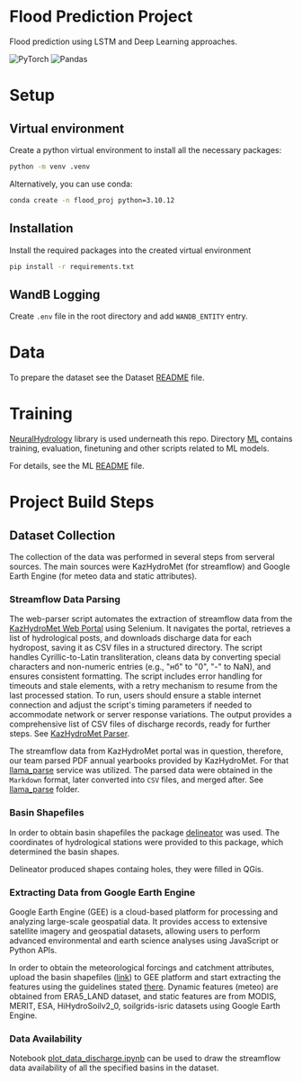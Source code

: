 # Flood Prediction Project

Flood prediction using LSTM and Deep Learning approaches.

![PyTorch](https://img.shields.io/badge/PyTorch-%23EE4C2C.svg?style=for-the-badge&logo=PyTorch&logoColor=white)
![Pandas](https://img.shields.io/badge/pandas-%23150458.svg?style=for-the-badge&logo=pandas&logoColor=white)

# Setup

## Virtual environment

Create a python virtual environment to install all the necessary packages:

```bash
python -m venv .venv
```

Alternatively, you can use conda:

```bash
conda create -n flood_proj python=3.10.12
```

## Installation

Install the required packages into the created virtual environment

```bash
pip install -r requirements.txt
```

## WandB Logging

Create `.env` file in the root directory and add `WANDB_ENTITY` entry.


# Data

To prepare the dataset see the Dataset [README](./dataset/README.md) file.


# Training

[NeuralHydrology](https://github.com/neuralhydrology/neuralhydrology) library is used underneath this repo. Directory [ML](./ML/) contains training, evaluation, finetuning and other scripts related to ML models.

For details, see the ML [README](./ML/README.md) file.


# Project Build Steps


## Dataset Collection

The collection of the data was performed in several steps from serveral sources. The main sources were KazHydroMet (for streamflow) and Google Earth Engine (for meteo data and static attributes).


### Streamflow Data Parsing

The web-parser script automates the extraction of streamflow data from the [KazHydroMet Web Portal](http://ecodata.kz:3838/app_hydro_en/) using Selenium. It navigates the portal, retrieves a list of hydrological posts, and downloads discharge data for each hydropost, saving it as CSV files in a structured directory. The script handles Cyrillic-to-Latin transliteration, cleans data by converting special characters and non-numeric entries (e.g., "нб" to "0", "-" to NaN), and ensures consistent formatting. The script includes error handling for timeouts and stale elements, with a retry mechanism to resume from the last processed station. To run, users should ensure a stable internet connection and adjust the script's timing parameters if needed to accommodate network or server response variations. The output provides a comprehensive list of CSV files of discharge records, ready for further steps. See [KazHydroMet Parser](./dataset/kazhydromet_parser/).

The streamflow data from KazHydroMet portal was in question, therefore, our team parsed PDF annual yearbooks provided by KazHydroMet. For that [llama_parse](https://www.llamaindex.ai/llamaparse) service was utilized. The parsed data were obtained in the `Markdown` format, later converted into `CSV` files, and merged after. See [llama_parse](./llama_parse/) folder.


### Basin Shapefiles

In order to obtain basin shapefiles the package [delineator](https://github.com/mheberger/delineator) was used. The coordinates of hydrological stations were provided to this package, which determined the basin shapes.

Delineator produced shapes containg holes, they were filled in QGis.


### Extracting Data from Google Earth Engine

Google Earth Engine (GEE) is a cloud-based platform for processing and analyzing large-scale geospatial data. It provides access to extensive satellite imagery and geospatial datasets, allowing users to perform advanced environmental and earth science analyses using JavaScript or Python APIs.

In order to obtain the meteorological forcings and catchment attributes, upload the basin shapefiles ([link](https://huggingface.co/datasets/floodpeople/sigma_dataset)) to GEE platform and start extracting the features using the guidelines stated [there](./dataset/README.md). Dynamic features (meteo) are obtained from ERA5_LAND dataset, and  static features are from MODIS, MERIT, ESA, HiHydroSoilv2_0, soilgrids-isric datasets using Google Earth Engine.
 

### Data Availability

Notebook [plot_data_discharge.ipynb](./dataset/plot_data_discharge.ipynb) can be used to draw the streamflow data availability of all the specified basins in the dataset.
